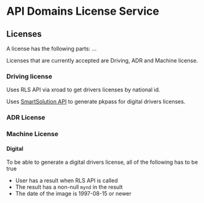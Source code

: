 <!-- gitbook-ignore -->

# API Domains License Service

## Licenses

A license has the following parts: ...

Licenses that are currently accepted are Driving, ADR and Machine license.

### Driving license

Uses RLS API via xroad to get drivers licenses by national id.

Uses [SmartSolution API](https://smartsolutions.gitbook.io/smart-solutions-drivers-license/) to generate pkpass for digital drivers licenses.

### ADR License

### Machine License

#### Digital

To be able to generate a digital drivers license, all of the following has to be true

- User has a result when RLS API is called
- The result has a non-null `mynd` in the result
- The date of the image is 1997-08-15 or newer
